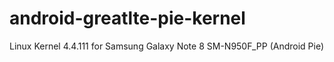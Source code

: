 # android-greatlte-pie-kernel

Linux Kernel 4.4.111 for Samsung Galaxy Note 8 SM-N950F_PP (Android Pie)
